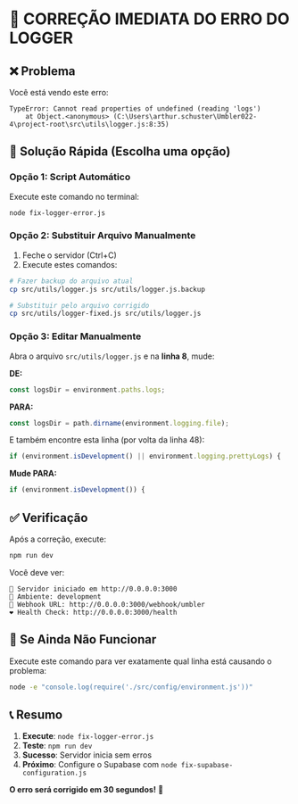 # 🚨 CORREÇÃO IMEDIATA DO ERRO DO LOGGER

## ❌ Problema
Você está vendo este erro:
```
TypeError: Cannot read properties of undefined (reading 'logs')
    at Object.<anonymous> (C:\Users\arthur.schuster\Umbler022-4\project-root\src\utils\logger.js:8:35)
```

## 🚀 Solução Rápida (Escolha uma opção)

### Opção 1: Script Automático
Execute este comando no terminal:
```bash
node fix-logger-error.js
```

### Opção 2: Substituir Arquivo Manualmente
1. Feche o servidor (Ctrl+C)
2. Execute estes comandos:
```bash
# Fazer backup do arquivo atual
cp src/utils/logger.js src/utils/logger.js.backup

# Substituir pelo arquivo corrigido
cp src/utils/logger-fixed.js src/utils/logger.js
```

### Opção 3: Editar Manualmente
Abra o arquivo `src/utils/logger.js` e na **linha 8**, mude:

**DE:**
```javascript
const logsDir = environment.paths.logs;
```

**PARA:**
```javascript
const logsDir = path.dirname(environment.logging.file);
```

E também encontre esta linha (por volta da linha 48):
```javascript
if (environment.isDevelopment() || environment.logging.prettyLogs) {
```

**Mude PARA:**
```javascript
if (environment.isDevelopment()) {
```

## ✅ Verificação
Após a correção, execute:
```bash
npm run dev
```

Você deve ver:
```
🚀 Servidor iniciado em http://0.0.0.0:3000
📝 Ambiente: development
🔗 Webhook URL: http://0.0.0.0:3000/webhook/umbler
❤️ Health Check: http://0.0.0.0:3000/health
```

## 🎯 Se Ainda Não Funcionar
Execute este comando para ver exatamente qual linha está causando o problema:
```bash
node -e "console.log(require('./src/config/environment.js'))"
```

## 📞 Resumo
1. **Execute**: `node fix-logger-error.js`
2. **Teste**: `npm run dev`
3. **Sucesso**: Servidor inicia sem erros
4. **Próximo**: Configure o Supabase com `node fix-supabase-configuration.js`

**O erro será corrigido em 30 segundos!** 🚀
